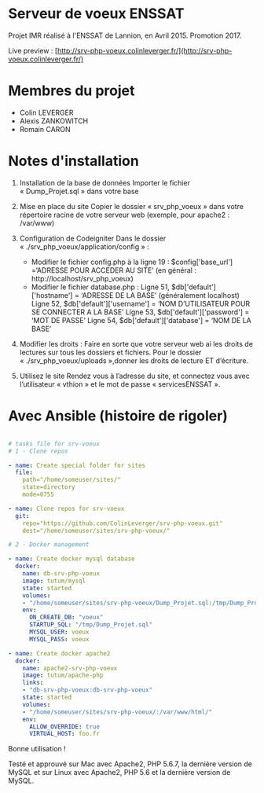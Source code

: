 # Serveur de voeux ENSSAT 

Projet IMR réalisé à l'ENSSAT de Lannion, en Avril 2015. Promotion 2017.

Live preview : [http://srv-php-voeux.colinleverger.fr/](http://srv-php-voeux.colinleverger.fr/)

# Membres du projet

- Colin LEVERGER
- Alexis ZANKOWITCH
- Romain CARON

# Notes d'installation

1. Installation de la base de données
Importer le fichier « Dump\_Projet.sql » dans votre base

2. Mise en place du site
Copier le dossier « srv\_php\_voeux » dans votre répertoire racine de votre serveur web (exemple, pour apache2 : /var/www)

3. Configuration de Codeigniter
Dans le dossier « ./srv\_php\_voeux/application/config » :
	- Modifier le fichier config.php à la ligne 19 :
		$config['base_url'] =‘ADRESSE POUR ACCEDER AU SITE’ (en général : http://localhost/srv_php_voeux)
	- Modifier le fichier database.php :
		Ligne 51, $db['default']['hostname'] = ‘ADRESSE DE LA BASE’ (généralement localhost)
		Ligne 52, $db['default']['username'] = ‘NOM D’UTILISATEUR POUR SE CONNECTER A LA BASE’
		Ligne 53, $db['default']['password'] = ‘MOT DE PASSE’
		Ligne 54, $db['default']['database'] = ‘NOM DE LA BASE’

4. Modifier les droits :
Faire en sorte que votre serveur web ai les droits de lectures sur tous les dossiers et fichiers.
Pour le dossier « ./srv\_php\_voeux/uploads »,donner les droits de lecture ET d’écriture.

5. Utilisez le site
Rendez vous à l’adresse du site, et connectez vous avec l’utilisateur « vthion » et le mot de passe « servicesENSSAT ».

# Avec Ansible (histoire de rigoler)

```yaml

# tasks file for srv-voeux
# 1 - Clone repos

- name: Create special folder for sites
  file:
    path="/home/someuser/sites/"
    state=directory
    mode=0755

- name: Clone repos for srv-voeux
  git:
    repo="https://github.com/ColinLeverger/srv-php-voeux.git"
    dest="/home/someuser/sites/srv-php-voeux/"

# 2 - Docker management

- name: Create docker mysql database
  docker:
    name: db-srv-php-voeux
    image: tutum/mysql
    state: started
    volumes:
    - "/home/someuser/sites/srv-php-voeux/Dump_Projet.sql:/tmp/Dump_Projet.sql"
    env:
      ON_CREATE_DB: "voeux"
      STARTUP_SQL: "/tmp/Dump_Projet.sql"
      MYSQL_USER: voeux
      MYSQL_PASS: voeux

- name: Create docker apache2
  docker:
    name: apache2-srv-php-voeux
    image: tutum/apache-php
    links:
    - "db-srv-php-voeux:db-srv-php-voeux"
    state: started
    volumes:
    - "/home/someuser/sites/srv-php-voeux/:/var/www/html/"
    env:
      ALLOW_OVERRIDE: true
      VIRTUAL_HOST: foo.fr
```

Bonne utilisation !

Testé et approuvé sur Mac avec Apache2, PHP 5.6.7, la dernière version de MySQL et sur Linux avec Apache2, PHP 5.6 et la dernière version de MySQL.
